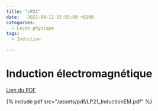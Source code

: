 ```yaml
---
title: "LP21"
date:   2021-04-11 15:55:00 +0100
categories:
  - Leçon physique
tags:
  - Induction
  
---
```


# Induction électromagnétique

[Lien du PDF](/assets/pdf/LP21_InductionEM.pdf)

{% include pdf src="/assets/pdf/LP21_InductionEM.pdf" %}


